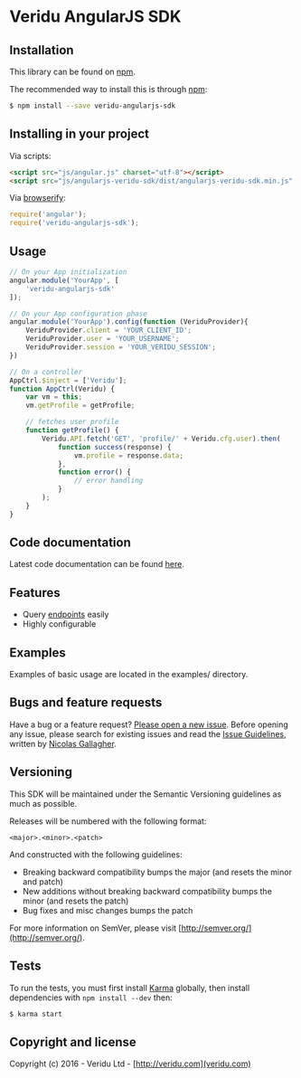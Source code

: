 Veridu AngularJS SDK
==============

Installation
------------
This library can be found on [npm](https://www.npmjs.com/package/veridu-angularjs-sdk).

The recommended way to install this is through [npm](https://www.npmjs.com/package/veridu-angularjs-sdk):

```bash
$ npm install --save veridu-angularjs-sdk
```

Installing in your project
------------

Via scripts:
````html
<script src="js/angular.js" charset="utf-8"></script>
<script src="js/angularjs-veridu-sdk/dist/angularjs-veridu-sdk.min.js" charset="utf-8"></script>
````

Via [browserify](http://browserify.org/):
````javascript
require('angular');
require('veridu-angularjs-sdk');
````

Usage
------------
```javascript
// On your App initialization
angular.module('YourApp', [
    'veridu-angularjs-sdk'
]);

// On your App configuration phase
angular.module('YourApp').config(function (VeriduProvider){
    VeriduProvider.client = 'YOUR_CLIENT_ID';
    VeriduProvider.user = 'YOUR_USERNAME';
    VeriduProvider.session = 'YOUR_VERIDU_SESSION';
})

// On a controller
AppCtrl.$inject = ['Veridu'];
function AppCtrl(Veridu) {
    var vm = this;
    vm.getProfile = getProfile;

    // fetches user profile
    function getProfile() {
        Veridu.API.fetch('GET', 'profile/' + Veridu.cfg.user).then(
            function success(response) {
                vm.profile = response.data;
            },
            function error() {
                // error handling
            }
        );
    }
}
```

Code documentation
------------------
Latest code documentation can be found [here](http://htmlpreview.github.io/?https://github.com/veridu/veridu-angularjs/blob/master/doc/src/angularjs-veridu-sdk.html).

Features
--------
 - Query [endpoints](https://veridu.com/wiki/Category:Endpoint) easily
 - Highly configurable

Examples
--------
Examples of basic usage are located in the examples/ directory.

Bugs and feature requests
-------------------------
Have a bug or a feature request? [Please open a new issue](https://github.com/veridu/veridu-angularjs/issues).
Before opening any issue, please search for existing issues and read the [Issue Guidelines](https://github.com/necolas/issue-guidelines), written by [Nicolas Gallagher](https://github.com/necolas/).

Versioning
----------
This SDK will be maintained under the Semantic Versioning guidelines as much as possible.

Releases will be numbered with the following format:

`<major>.<minor>.<patch>`

And constructed with the following guidelines:

* Breaking backward compatibility bumps the major (and resets the minor and patch)
* New additions without breaking backward compatibility bumps the minor (and resets the patch)
* Bug fixes and misc changes bumps the patch

For more information on SemVer, please visit [http://semver.org/](http://semver.org/).

Tests
-----
To run the tests, you must first install [Karma](https://karma-runner.github.io/0.13/index.html) globally, then install dependencies with `npm install --dev` then:
````bash
$ karma start
````

Copyright and license
---------------------

Copyright (c) 2016 - Veridu Ltd - [http://veridu.com](veridu.com)
